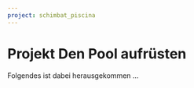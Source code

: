 ```yaml
---
project: schimbat_piscina
---
```


# Projekt Den Pool aufrüsten

Folgendes ist dabei herausgekommen ...
